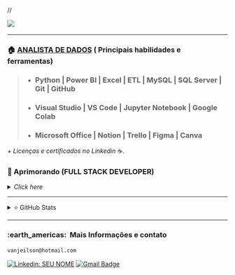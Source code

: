 //
<br>

<div>
<img src="https://img.shields.io/static/v1?label=Overview&message=vanjeilson&color=0073cc&style=for-the-badge&logo=GitHub" > 
</div>

<hr>

<div> </div>

<h3>🏠 <a href="https://github.com/Nosliejnav">ANALISTA DE DADOS</a> ( Principais habilidades e ferramentas) </h3>
<!--<details align="left">
  <summary><i><b> . . . </b></i></summary>-->

> - ### Python | Power BI | Excel | ETL | MySQL | SQL Server | <!--T-SQL |--> Git | GitHub 
> - ### Visual Studio | VS Code | Jupyter Notebook | Google Colab 
> - ###  Microsoft Office | Notion | Trello | Figma | Canva 
  *+ Licenças e certificados no Linkedin* ☕.
<h3>📌 Aprimorando (FULL STACK DEVELOPER) </h3>

<details align="left">
  <summary><!--<b> . . . </b>--><i>Click here</i></summary>
  
  <div style="display: inline_block"><br>


  <img align="center" alt="Eclipse" height="30" width="40" src="https://cdn.jsdelivr.net/gh/devicons/devicon@latest/icons/eclipse/eclipse-original.svg" />

  <img align="center" alt="intellij" height="30" width="40" src="https://cdn.jsdelivr.net/gh/devicons/devicon@latest/icons/intellij/intellij-original.svg" />
  
  <img align="center" alt="Java" height="30" width="40" src="https://raw.githubusercontent.com/devicons/devicon/master/icons/java/java-plain.svg">
  
  <img align="center" alt="Spring" height="30" width="40" src="https://raw.githubusercontent.com/devicons/devicon/master/icons/spring/spring-original.svg">

  <img align="center" alt="react" height="30" width="40"  src="https://cdn.jsdelivr.net/gh/devicons/devicon@latest/icons/react/react-original.svg" />

  <!--<img align="center" alt="angular" height="30" width="40" src="https://cdn.jsdelivr.net/gh/devicons/devicon@latest/icons/angular/angular-original.svg" />-->


                                                       
</div>
</details>

<div> </div>

</details>

<!--
<hr>
<h3>🎓 Education Background</h3>
<details align="left">
  <summary><i>Click here</i></summary>
  
**Master's/ PhD - loanding ...**
- I - **Pós-Graduado de Banco de Dados e Business Intelligence - UNICSUL - Universidade Cruzeiro do Sul**.

- II - **Graduação em Análise e Desenvolvimento de Sistemas - UNIP - Universidade Paulista**.

- III - **Técnico em Desenvolvimento de Sistemas - IFB - Instituto Federal de Brasília**.
  
**+  Licenças e certificados no Linkedin ☕.**

</details>-->

<hr>

<details align="left">
  <summary> ⭐ GitHub Stats  </summary>

<br>
  
<div/> 
 <div align="center">

![Vanja's github stats](https://github-readme-stats.vercel.app/api?username=Nosliejnav&show_icons=true&theme=transparent_light&hide=stars,issues)

</div>
  <div>


  <div align="right">Made with ❤️ by <a href="https://github.com/Nosliejnav">Vanja</a>.</div>

</details>
<hr>

<div>
<h3> :earth_americas: &nbsp;Mais Informações e contato </h3> 

```bash
vanjeilson@hotmail.com
```  

[![Linkedin: SEU NOME](https://img.shields.io/badge/-LinkedIn-blue?style=flat-square&logo=Linkedin&logoColor=white&link=https://www.linkedin.com/in/vanjeilson)](https://www.linkedin.com/in/vanjeilson)
[![Gmail Badge](https://img.shields.io/badge/-Microsoft_Outlook-006bed?style=flat-square&logo=Gmail&logoColor=white&link=mailto:SEU-EMAIL)](mailto:vanjeilson@hotmail.com)
</div>
  

